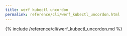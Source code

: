 ```yaml
---
title: werf kubectl uncordon
permalink: reference/cli/werf_kubectl_uncordon.html
---
```


{% include /reference/cli/werf_kubectl_uncordon.md %}
